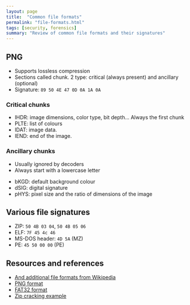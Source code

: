 ```yaml
---
layout: page
title:  "Common file formats"
permalink: "file-formats.html"
tags: [security, forensics]
summary: "Review of common file formats and their signatures"
---
```



## PNG
* Supports lossless compression
* Sections called chunk. 2 type: critical (always present) and ancillary (optional)
* Signature: `89 50 4E 47 0D 0A 1A 0A`

### Critical chunks
- IHDR: image dimensions, color type, bit depth... Always the first chunk
- PLTE: list of colours
- IDAT: image data.
- IEND: end of the image.

### Ancillary chunks
* Usually ignored by decoders
* Always start with a lowercase letter
- bKGD: default background colour
- dSIG: digital signature
- pHYS: pixel size and the ratio of dimensions of the image

## Various file signatures
* ZIP: `50 4B 03 04`, `50 4B 05 06`
* ELF: `7F 45 4c 46`
* MS-DOS header: `4D 5A` (MZ)
* PE: `45 50 00 00` (PE)


## Resources and references
* [And additional file formats from Wikipedia](https://en.wikipedia.org/wiki/List_of_file_signatures)
* [PNG format](https://teambi0s.gitlab.io/bi0s-wiki/forensics/image-forensics/#portable-network-graphics-png)
* [FAT32 format](http://www.file-recovery.com/recovery-file-system-FAT32-features.htm)
* [Zip cracking example](https://www.youtube.com/watch?v=KY8uM4j8EOY)
